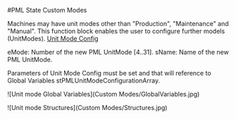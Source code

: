 #PML State Custom Modes

Machines may have unit modes other than "Production", "Maintenance" and "Manual". This function block enables the user to configure further models (UnitModes).
[Unit Mode Config](https://infosys.beckhoff.com/english.php?content=../content/1033/tcplclib_tc3_packml_v2/1335962123.html&id=)

eMode: Number of the new PML UnitMode [4..31].
sName: Name of the new PML UnitMode.

Parameters of Unit Mode Config must be set and that will reference to Global Variables stPMLUnitModeConfigurationArray.

![Unit mode Global Variables](Custom Modes/GlobalVariables.jpg)

![Unit mode Structures](Custom Modes/Structures.jpg)
